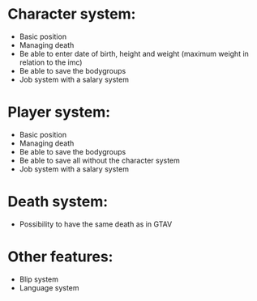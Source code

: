 # Character system:

- Basic position
- Managing death
- Be able to enter date of birth, height and weight (maximum weight in relation to the imc)
- Be able to save the bodygroups
- Job system with a salary system

# Player system:

- Basic position
- Managing death
- Be able to save the bodygroups
- Be able to save all without the character system
- Job system with a salary system

# Death system:

- Possibility to have the same death as in GTAV

# Other features:

- Blip system
- Language system
